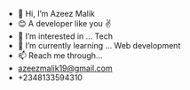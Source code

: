 - 👋 Hi, I’m Azeez Malik 
- 😊 A developer like you ✌
- 👀 I’m interested in ... Tech
- 🌱 I’m currently learning ... Web development
- 📫 Reach me through...  
- azeezmalik19@gmail.com    
- +2348133594310

<!---
Malikic1/Malikic1 is a ✨ special ✨ repository because its `README.md` (this file) appears on your GitHub profile.
You can click the Preview link to take a look at your changes.
--->
